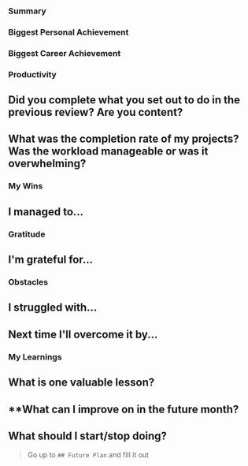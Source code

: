 ### Summary

### Biggest Personal Achievement

### Biggest Career Achievement

### Productivity
**Did you complete what you set out to do in the previous review? Are you content?**
- 

**What was the completion rate of my projects? Was the workload manageable or was it overwhelming?**
- 
### My Wins
I managed to...
- 
### Gratitude
I'm grateful for...
- 
### Obstacles
I struggled with...
- 

Next time I'll overcome it by...
- 
### My Learnings
**What is one valuable lesson?**
- 

**What can I improve on in the future month?
- 

**What should I start/stop doing?**
- 

  > Go up to `## Future Plan` and fill it out
